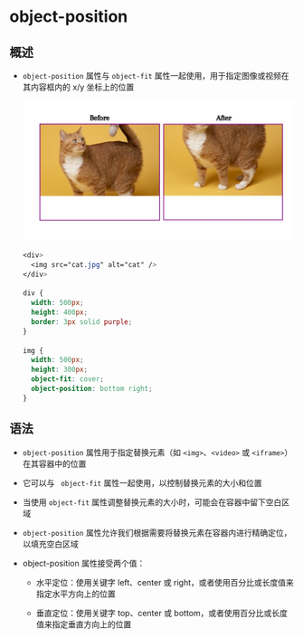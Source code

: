 # object-position

## 概述

+ `object-position` 属性与 `object-fit` 属性一起使用，用于指定图像或视频在其内容框内的 x/y 坐标上的位置

  ![](images/控制位置.png)

  ```css
  <div>
    <img src="cat.jpg" alt="cat" />
  </div>

  div {
    width: 500px;
    height: 400px;
    border: 3px solid purple;
  }

  img {
    width: 500px;
    height: 300px;
    object-fit: cover;
    object-position: bottom right;
  }
  ```

## 语法

+ `object-position` 属性用于指定替换元素（如 `<img>`、`<video>` 或 `<iframe>`）在其容器中的位置
+ 它可以与 ` object-fit` 属性一起使用，以控制替换元素的大小和位置

+ 当使用 `object-fit` 属性调整替换元素的大小时，可能会在容器中留下空白区域
+ `object-position` 属性允许我们根据需要将替换元素在容器内进行精确定位，以填充空白区域

+ object-position 属性接受两个值：

  + 水平定位：使用关键字 left、center 或 right，或者使用百分比或长度值来指定水平方向上的位置

  + 垂直定位：使用关键字 top、center 或 bottom，或者使用百分比或长度值来指定垂直方向上的位置







